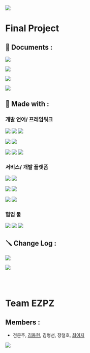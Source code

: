 <img src="https://capsule-render.vercel.app/api?type=waving&color=FF9984&height=150&section=header" />

# Final Project

## 📜 Documents :

<a href="https://1drv.ms/x/s!Ak-qJnXuYvPagoQ6Q7bFRpgk7LP5ow?e=f9wcKW" target="_blank"><img src="https://img.shields.io/badge/WBS%20Doc-007396?style=flat-square&logo=microsoft-office&logoColor=white"/></a>

<a href="https://laced-garlic-bbb.notion.site/EZPZ_final-3e18c5bed4a44c54aa5d9a8b5535fe97" target="_blank"><img src="https://img.shields.io/badge/Detail Doc-000000?style=flat-square&logo=notion&logoColor=white"/></a>

<a href="./dockers/readme.md" target="_blank"><img src="https://img.shields.io/badge/Dockerfiles-2496ED?style=flat-square&logo=docker&logoColor=white"/></a>

<a href="https://github.com/parking-place/EZPZ_Project/tree/POC/POC" target="_blank"><img src="https://img.shields.io/badge/POC Doc-555555?style=flat-square&logo=git&logoColor=white"/></a>

## 🔧 Made with :

### 개발 언어/ 프레임워크
<a href="" target="_blank"><img src="https://img.shields.io/badge/Python-3776AB?style=flat-square&logo=python&logoColor=white"/></a>
<a href="" target="_blank"><img src="https://img.shields.io/badge/Pytorch-EE4C2C?style=flat-square&logo=pytorch&logoColor=white"/></a>
<a href="" target="_blank"><img src="https://img.shields.io/badge/Huggingface-FFD500?style=flat-square&logo=huggingface&logoColor=white"/></a>

<a href="" target="_blank"><img src="https://img.shields.io/badge/Django-092E20?style=flat-square&logo=django&logoColor=white"/></a>
<a href="" target="_blank"><img src="https://img.shields.io/badge/MySQL-4479A1?style=flat-square&logo=mysql&logoColor=white"/></a>

<a href="" target="_blank"><img src="https://img.shields.io/badge/Javascript-F7DF1E?style=flat-square&logo=javascript&logoColor=white"/></a>
<a href="" target="_blank"><img src="https://img.shields.io/badge/HTML-E34F26?style=flat-square&logo=html5&logoColor=white"/></a>
<a href="" target="_blank"><img src="https://img.shields.io/badge/CSS-1572B6?style=flat-square&logo=css3&logoColor=white"/></a>


### 서비스/ 개발 플랫폼
<a href="" target="_blank"><img src="https://img.shields.io/badge/Airflow-017CEE?style=flat-square&logo=apache-airflow&logoColor=white"/></a>
<a href="" target="_blank"><img src="https://img.shields.io/badge/Docker-2496ED?style=flat-square&logo=docker&logoColor=white"/></a>

<a href="" target="_blank"><img src="https://img.shields.io/badge/AWS-232F3E?style=flat-square&logo=amazon-aws&logoColor=white"/></a>
<a href="" target="_blank"><img src="https://img.shields.io/badge/Oracle%20Cloud-F80000?style=flat-square&logo=oracle&logoColor=white"/></a>

<a href="" target="_blank"><img src="https://img.shields.io/badge/FreeBSD-AB2B28?style=flat-square&logo=freebsd&logoColor=white"/></a>
<a href="" target="_blank"><img src="https://img.shields.io/badge/Ubuntu-E95420?style=flat-square&logo=ubuntu&logoColor=white"/></a>

### 협업 툴
<a href="" target="_blank"><img src="https://img.shields.io/badge/Notion-000000?style=flat-square&logo=notion&logoColor=white"/></a>
<a href="" target="_blank"><img src="https://img.shields.io/badge/Git-F05032?style=flat-square&logo=git&logoColor=white"/></a>
<a href="" target="_blank"><img src="https://img.shields.io/badge/Github-181717?style=flat-square&logo=github&logoColor=white"/></a>







## 🪛 Change Log :
<a href="./project_info/main_changelog.md" target="_blank"><img src="https://img.shields.io/badge/main-000000?style=flat-square&logo=github&logoColor=white"/></a>

<a href="./project_info/dev_changelog.md" target="_blank"><img src="https://img.shields.io/badge/develop-555555?style=flat-square&logo=github&logoColor=white"/></a>


<br></br>

# Team EZPZ
## Members :
- 견문주, [김동현](https://github.com/parking-place), 김형선, 장철호, [최이지](https://github.com/prussian-1to9)

<img src="https://capsule-render.vercel.app/api?type=waving&color=FF9984&height=150&section=footer" />
